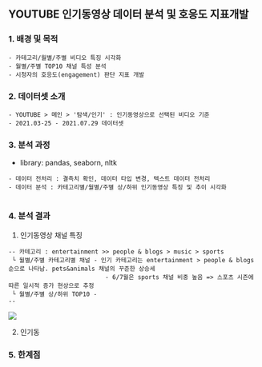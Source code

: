 
## YOUTUBE 인기동영상 데이터 분석 및 호응도 지표개발

### 1. 배경 및 목적
```
- 카테고리/월별/주별 비디오 특징 시각화 
- 월별/주별 TOP10 채널 특성 분석
- 시청자의 호응도(engagement) 판단 지표 개발 
```

### 2. 데이터셋 소개
```
- YOUTUBE > 메인 > '탐색/인기' : 인기동영상으로 선택된 비디오 기준
- 2021.03-25 - 2021.07.29 데이터셋
```


### 3. 분석 과정
- library: pandas, seaborn, nltk
```
- 데이터 전처리 : 결측치 확인, 데이터 타입 변경, 텍스트 데이터 전처리
- 데이터 분석 : 카테고리별/월별/주별 상/하위 인기동영상 특징 및 추이 시각화


```

### 4. 분석 결과
1) 인기동영상 채널 특징 
```
-- 카테고리 : entertainment >> people & blogs > music > sports  
 └ 월별/주별 카테고리별 채널 - 인기 카테고리는 entertainment > people & blogs 순으로 나타남. pets&animals 채널의 꾸준한 상승세
                           - 6/7월은 sports 채널 비중 높음 => 스포츠 시즌에 따른 일시적 증가 현상으로 추정
 └ 월별/주별 상/하위 TOP10 -  
-- 
 ```
 ![](https://www.notion.so/in-my-place/YOUTUBE-3bc081469a7d4e5d98769db8943ccfe0#aee153f684c14c399a5eaaa708a95035)

2) 인기동
### 5. 한계점 
